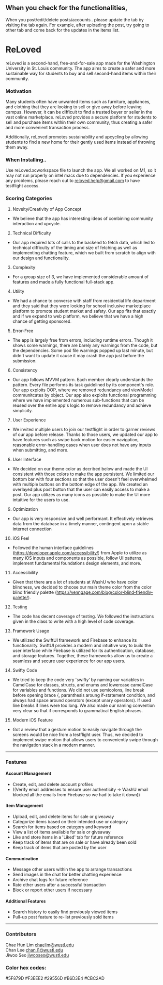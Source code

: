 
## When you check for the functionalities, 
When you post/edit/delete posts/accounts.. please update the tab by visiting the tab again. For example, after uploading the post, try going to other tab and come back for the updates in the items list. 


# ReLoved


reLoved is a second-hand, free-and-for-sale app made for the Washington University in St. Louis community. The app aims to create a safer and more sustainable way for students to buy and sell second-hand items within their community.


### Motivation
Many students often have unwanted items such as furniture, appliances, and clothing that they are looking to sell or give away before leaving campus. However, it can be difficult to find a trusted buyer or seller in the vast online marketplace. reLoved provides a secure platform for students to sell and purchase items within their own community, thus creating a safer and more convenient transaction process.

Additionally, reLoved promotes sustainability and upcycling by allowing students to find a new home for their gently used items instead of throwing them away.

### When Installing..
Use reLoved.xcworkspace file to launch the app. We all worked on M1, so it may not run properly on intel macs due to dependencies. If you experience any problems, please reach out to reloved.help@gmail.com to have testflight access.


### Scoring Categories

1. Novelty/Creativity of App Concept
- We believe that the app has interesting ideas of combining community interaction and upcycle. 

2. Technical Difficulty
- Our app required lots of calls to the backend to fetch data, which led to technical difficulty of the timing and size of fetching as well as implementing chatting feature, which we built from scratch to align with our design and functionality.

3. Complexity
- For a group size of 3, we have implemented considerable amount of features and made a fully functional full-stack app.

4. Utility
- We had a chance to converse with staff from residential life department and they said that they were looking for school inclusive marketplace platform to promote student market and safety. Our app fits that exactly and if we expand to web platform, we believe that we have a high chance of getting sponsored.


5. Error-Free
- The app is largely free from errors, including runtime errors. Though it shows some warnings, there are barely any warnings from the code, but the dependencies. Some pod file warnings popped up last minute, but didn't want to update it cause it may crash the app just before the submission.

6. Consistency
- Our app follows MVVM pattern. Each member clearly understands the pattern. Every file performs its task guidelined by its component's role. Our app exploits OOP, where we removed redundancy and viewModel communitcates by object. Our app also exploits functional programming where we have implemented numerous sub-functions that can be reused over the entire app's logic to remove redundancy and achieve simplicity.

7. User Experience
- We invited multiple users to join our testflight in order to garner reviews of our app before release. Thanks to those users, we updated our app to have features such as swipe back motion for easier navigation, reasonable error-handling cases when user does not have any inputs when submitting, and more.

8. User Interface
- We decided on our theme color as decribed below and made the UI consistent with those colors to make the app persistent. We limited our bottom bar with four sections so that the user doesn't feel overwhelmed with multiple buttons on the bottom edge of the app. We created an overlayed plus post button that the user can easily access to make a post. Our app utilizes as many icons as possible to make the UI more intuitive for the users to use.

9. Optimization 
- Our app is very responsive and well performant. It effectively retrieves data from the database in a timely manner, contingent upon a stable internet connection

10. iOS Feel
- Followed the human interface guidelines (https://developer.apple.com/accessibility/) from Apple to utilize as many iOS inputs and components as possible, follow UI patterns, implement fundamental foundations design elements, and more.

11. Accessibility
- Given that there are a lot of students at WashU who have color blindness, we decided to choose our main theme color from the color blind friendly palette (https://venngage.com/blog/color-blind-friendly-palette/). 

12. Testing 
- The code has decent coverage of testing. We followed the instructions given in the class to write with a high level of code coverage.

13. Framework Usage
- We utilized the SwiftUI framework and Firebase to enhance its functionality. SwiftUI provides a modern and intuitive way to build the user interface while Firebase is utilized for its authentication, database, and storage features. Together, these frameworks allow us to create a seamless and secure user experience for our app users.

14. Swifty Code
- We tried to keep the code very 'swifty' by naming our variables in CamelCase for classes, structs, and enums and lowercase camelCase for variables and functions. We did not use semicolons, line break before opening brace {, paranthesis aroung if-statement condition, and always had space around operators (except unary operators). If used line breaks if lines were too long. We also made our naming convention very clear so that if corresponds to grammatical English phrases. 

15. Modern iOS Feature
- Got a review that a gesture motion to easily navigate through the screens would be nice from a testflight user. Thus, we decided to implement swipe motion that allows users to conveniently swipe through the navigation stack in a modern manner.



----

### Features

#### Account Management
- Create, edit, and delete account profiles
- ((Verify email addresses to ensure user authenticity  -> WashU email blocked all the emails from Firebase so we had to take it down))

#### Item Management
- Upload, edit, and delete items for sale or giveaway
- Categorize items based on their intended use or category
- Search for items based on category and keyword
- View a list of items available for sale or giveaway
- Like and store items in a 'Liked' tab for future reference
- Keep track of items that are on sale or have already been sold
- Keep track of items that are posted by the user

#### Communication
- Message other users within the app to arrange transactions
- Send images in the chat for better chatting experience
- Archive chat logs for future reference
- Rate other users after a successful transaction
- Block or report other users if necessary

#### Additional Features
- Search history to easily find previously viewed items
- Pull-up post feature to re-list previously sold items

-----

### Contributors
Chae Hun Lim  chaelim@wustl.edu <br>
Chan Lee  chan.l1@wustl.edu <br>
Jiwoo Seo   jiwooseo@wustl.edu 

### Color hex codes:
#5F879D
#F3EEE2
#29556D
#B6D3E4
#CBC2AD
